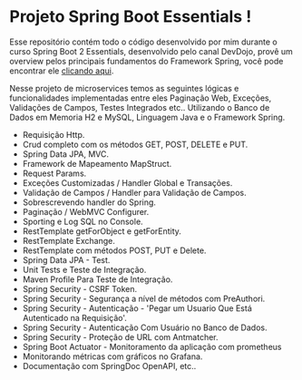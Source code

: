 # Projeto Spring Boot Essentials !

  Esse repositório contém todo o código desenvolvido por mim durante o curso Spring Boot 2 Essentials, desenvolvido pelo canal DevDojo, provê um overview pelos principais fundamentos do Framework Spring, você pode encontrar ele [clicando aqui](https://www.youtube.com/watch?v=bCzsSXE4Jzg&list=PL62G310vn6nFBIxp6ZwGnm8xMcGE3VA5H&index=1).

 Nesse projeto de microservices temos as seguintes lógicas e funcionalidades implementadas entre eles Paginação Web, Exceções, Validações de Campos, Testes Integrados etc.. Utilizando o Banco de Dados em Memoria H2 e MySQL, Linguagem Java e o Framework Spring.

- Requisição Http.
- Crud completo com os métodos GET, POST, DELETE e PUT.
- Spring Data JPA, MVC.
- Framework de Mapeamento MapStruct.
- Request Params.
- Exceções Customizadas / Handler Global e Transações.
- Validação de Campos / Handler para Validação de Campos.
- Sobrescrevendo handler do Spring.
- Paginação / WebMVC Configurer.
- Sporting e Log SQL no Console.
- RestTemplate getForObject e getForEntity.
- RestTemplate Exchange.
- RestTemplate com métodos POST, PUT e Delete.
- Spring Data JPA - Test.
- Unit Tests e Teste de Integração.
- Maven Profile Para Teste de Integração.
- Spring Security - CSRF Token.
- Spring Security - Segurança a nível de métodos com PreAuthori.
- Spring Security - Autenticação - 'Pegar um Usuario Que Está Autenticado na Requisição'.
- Spring Security - Autenticação Com Usuário no Banco de Dados.
- Spring Security - Proteção de URL com Antmatcher.
- Spring Boot Actuator - Monitoramento da aplicação com prometheus
- Monitorando métricas com gráficos no Grafana.
- Documentação com SpringDoc OpenAPI,  etc..
